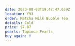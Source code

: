 ```yaml
---
date: 2023-08-03T19:47:47.639Z
location: Y93
order: Matcha Milk Bubble Tea
details: Cold
price: $7.87
pearls: Tapioca Pearls
buy_again: Y
---
```

